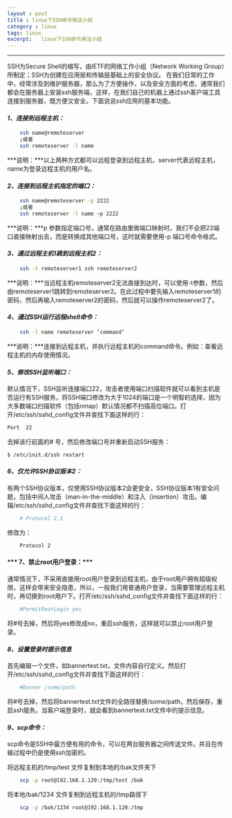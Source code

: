 ```yaml
---
layout : post
title : linux下SSH命令用法小结
category : linux
tags: linux
excerpt:   linux下SSH命令用法小结
---
```



******

SSH为Secure Shell的缩写，由IETF的网络工作小组（Network Working Group）所制定；SSH为创建在应用层和传输层基础上的安全协议。
在我们日常的工作中，经常涉及到维护服务器，那么为了方便操作，以及安全方面的考虑，通常我们都会在服务器上安装ssh服务端，这样，在我们自己的机器上通过ssh客户端工具连接到服务器，既方便又安全。下面说说ssh应用的基本功能。

<!-- more -->

#### ***1、连接到远程主机：***

```sh
	ssh name@remoteserver
	;或者
	ssh remoteserver -l name
```

***说明：***以上两种方式都可以远程登录到远程主机，server代表远程主机，name为登录远程主机的用户名。

#### ***2、连接到远程主机指定的端口：***

```sh
	ssh name@remoteserver -p 2222
	;或者
	ssh remoteserver -l name –p 2222
```

***说明：***p 参数指定端口号，通常在路由里做端口映射时，我们不会把22端口直接映射出去，而是转换成其他端口号，这时就需要使用-p 端口号命令格式。

#### ***3、通过远程主机1跳到远程主机2：***

```sh
	ssh -t remoteserver1 ssh remoteserver2
```

***说明：***当远程主机remoteserver2无法直接到达时，可以使用-t参数，然后由remoteserver1跳转到remoteserver2。在此过程中要先输入remoteserver1的密码，然后再输入remoteserver2的密码，然后就可以操作remoteserver2了。

#### ***4、通过SSH运行远程shell命令：***

```sh
	ssh -l name remoteserver ‘command’
```

***说明：***连接到远程主机，并执行远程主机的command命令。例如：查看远程主机的内存使用情况。

#### ***5、修改SSH监听端口：***

>
默认情况下，SSH监听连接端口22，攻击者使用端口扫描软件就可以看到主机是否运行有SSH服务，将SSH端口修改为大于1024的端口是一个明智的选择，因为大多数端口扫描软件（包括nmap）默认情况都不扫描高位端口。打开/etc/ssh/sshd_config文件并查找下面这样的行：

```sh
Port  22
``` 

去掉该行前面的# 号，然后修改端口号并重新启动SSH服务：

```sh
$ /etc/init.d/ssh restart
```

#### ***6、仅允许SSH协议版本2：***

>
有两个SSH协议版本，仅使用SSH协议版本2会更安全，SSH协议版本1有安全问题，包括中间人攻击（man-in-the-middle）和注入（insertion）攻击。编辑/etc/ssh/sshd_config文件并查找下面这样的行：

```sh
	# Protocol 2,1
```

修改为：

```sh
	Protocol 2
```

#### *** 7、禁止root用户登录：***

>
通常情况下，不采用直接用root用户登录到远程主机，由于root用户拥有超级权限，这样会带来安全隐患，所以，一般我们用普通用户登录，当需要管理远程主机时，再切换到root用户下。打开/etc/ssh/sshd_config文件并查找下面这样的行：

```sh
	#PermitRootLogin yes
```

 将#号去掉，然后将yes修改成no，重启ssh服务，这样就可以禁止root用户登录。

#### ***8、设置登录时提示信息***

>
首先编辑一个文件，如bannertest.txt，文件内容自行定义。然后打开/etc/ssh/sshd_config文件并查找下面这样的行：

```sh
	#Banner /some/path
```
将#号去掉，然后将bannertest.txt文件的全路径替换/some/path，然后保存，重启ssh服务。当客户端登录时，就会看到bannertest.txt文件中的提示信息。

#### ***9、scp命令：***

>
scp命令是SSH中最方便有用的命令，可以在两台服务器之间传送文件。并且在传输过程中仍是使用ssh加密的。

 将远程主机的/tmp/test 文件复制到本地的/bak文件夹下

```sh
	scp -p root@192.168.1.120:/tmp/test /bak
```

将本地/bak/1234 文件复制到远程主机的/tmp路径下

```sh
	scp -p /bak/1234 root@192.168.1.120:/tmp
```


